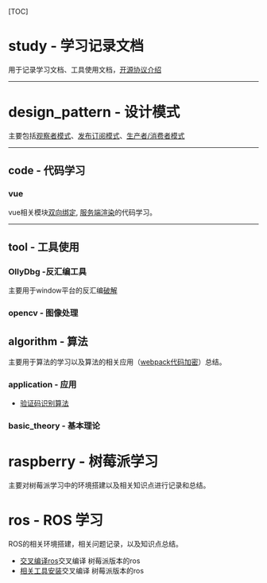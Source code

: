 [TOC]
# study - 学习记录文档

用于记录学习文档、工具使用文档，[开源协议介绍](https://opensource.org/licenses/alphabetical)


-------------------------------------------------------------
# design_pattern - 设计模式
  主要包括[观察者模式](./design_pattern/observer_pattern.md)、[发布订阅模式](design_pattern\publish_subscribe.md)、[生产者/消费者模式](./design_pattern/production_consumer.md)
  
--------------------------------------------------------------
## code - 代码学习

### vue
  vue相关模块[双向绑定](./code/vue/core_study.md), [服务端渲染](./code/vue.core_study.md)的代码学习。


--------------------------------------------------------------
## tool - 工具使用
###  OllyDbg -反汇编工具
  主要用于window平台的反汇编[破解](./tool/OllyDbg/index.md)
### opencv - 图像处理
## algorithm - 算法
  主要用于算法的学习以及算法的相关应用（[webpack代码加密](./algorithm/application/webpack_code_encrypt.md)）总结。
### application - 应用
* [验证码识别算法](./algorithm/application/verification_code_recognize.md)
### basic_theory - 基本理论

# raspberry - 树莓派学习
  主要对树莓派学习中的环境搭建以及相关知识点进行记录和总结。
# ros - ROS 学习
  ROS的相关环境搭建，相关问题记录，以及知识点总结。
* [交叉编译ros](./ros/cross-compile-ros.md)交叉编译 树莓派版本的ros
* [相关工具安装](./ros/tools.md)交叉编译 树莓派版本的ros

